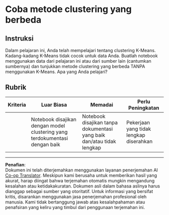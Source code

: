 <!--
CO_OP_TRANSLATOR_METADATA:
{
  "original_hash": "b8e17eff34ad1680eba2a5d3cf9ffc41",
  "translation_date": "2025-09-05T19:19:17+00:00",
  "source_file": "5-Clustering/2-K-Means/assignment.md",
  "language_code": "id"
}
-->
# Coba metode clustering yang berbeda

## Instruksi

Dalam pelajaran ini, Anda telah mempelajari tentang clustering K-Means. Kadang-kadang K-Means tidak cocok untuk data Anda. Buatlah notebook menggunakan data dari pelajaran ini atau dari sumber lain (cantumkan sumbernya) dan tunjukkan metode clustering yang berbeda TANPA menggunakan K-Means. Apa yang Anda pelajari?

## Rubrik

| Kriteria | Luar Biasa                                                      | Memadai                                                             | Perlu Peningkatan            |
| -------- | --------------------------------------------------------------- | -------------------------------------------------------------------- | ---------------------------- |
|          | Notebook disajikan dengan model clustering yang terdokumentasi dengan baik | Notebook disajikan tanpa dokumentasi yang baik dan/atau tidak lengkap | Pekerjaan yang tidak lengkap diserahkan |

---

**Penafian**:  
Dokumen ini telah diterjemahkan menggunakan layanan penerjemahan AI [Co-op Translator](https://github.com/Azure/co-op-translator). Meskipun kami berusaha untuk memberikan hasil yang akurat, harap diingat bahwa terjemahan otomatis mungkin mengandung kesalahan atau ketidakakuratan. Dokumen asli dalam bahasa aslinya harus dianggap sebagai sumber yang otoritatif. Untuk informasi yang bersifat kritis, disarankan menggunakan jasa penerjemahan profesional oleh manusia. Kami tidak bertanggung jawab atas kesalahpahaman atau penafsiran yang keliru yang timbul dari penggunaan terjemahan ini.
